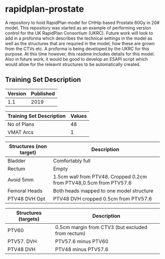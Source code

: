 # rapidplan-prostate
A repository to hold RapidPlan model for CHHip based Prostate 60Gy in 20# model.
This repository was started as an example of performing version control for the UK RapidPlan Consortium (UKRC).
Future work will look to add in a proforma which describes the technical settings in the model as well as the structures that are requried in the model, how these are grown from the CTVs etc. A proforma is being developed by the UKRC for this purpose. At this time however, this readme includes details for this model.
Also in future work, it would be good to develop an ESAPI script which would allow for the releavnt structures to be automatically created.

## Training Set Description
Version|Published
-------|---------
1.1 | 2019

Training Set Description | Values
-------------------------|-------
No of Plans | 48
VMAT Arcs | 1


Structures (non target) | Description
------------------------|-----------------------------------------------------
Bladder | Comfortably full
Rectum | Empty
Avoid 5mm | 1.5cm wall from PTV48. Cropped 0.2cm from PTV48,0.5cm from PTV57.6
Femoral Heads | Both heads mapped to one model structure
PTV48 DVH Opt | PTV48 DVH cropped 0.5cm from PTV57.6

Structures (targets) | Description
--|--
PTV60 | 0.5cm margin from CTV3 (but excluded from rectum)
PTV57. DVH | PTV57.6 minus PTV60
PTV48 DVH | PTV48 minus PTV57.6 
